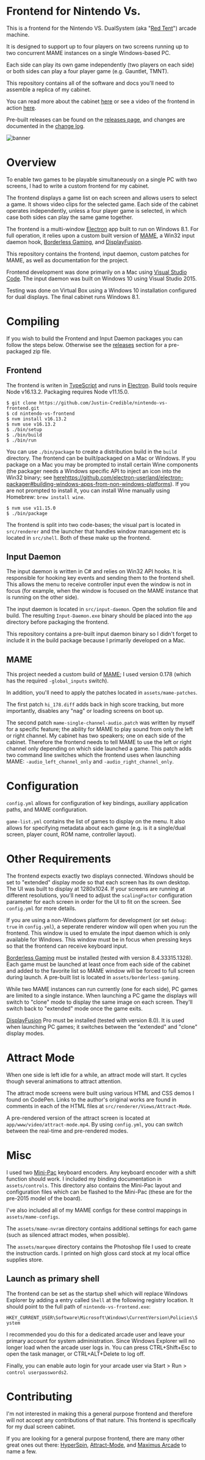 Frontend for Nintendo Vs.
=============================

This is a frontend for the Nintendo VS. DualSystem (aka "[Red Tent](http://www.johnsarcade.com/nintendo_vs_dualsystem_tent.php)") arcade machine.

It is designed to support up to four players on two screens running up to two concurrent MAME instances on a single Windows-based PC.

Each side can play its own game independently (two players on each side) or both sides can play a four player game (e.g. Gauntlet, TMNT).

This repository contains all of the software and docs you'll need to assemble a replica of my cabinet.

You can read more about the cabinet [here](http://justin-credible.net/2016/10/21/nintendo-vs/)  or see a video of the frontend in action [here](https://www.youtube.com/watch?v=q1Z3KqxMIOY).

Pre-built releases can be found on the [releases page](https://github.com/Justin-Credible/nintendo-vs-frontend/releases), and changes are documented in the [change log](CHANGELOG.md).

![banner](assets/photos/banner.jpg)

# Overview

To enable two games to be playable simultaneously on a single PC with two screens, I had to write a custom frontend for my cabinet.

The frontend displays a game list on each screen and allows users to select a game. It shows video clips for the selected game. Each side of the cabinet operates independently, unless a four player game is selected, in which case both sides can play the same game together.

The frontend is a multi-window [Electron](https://github.com/electron/electron) app built to run on Windows 8.1. For full operation, it relies upon a custom built version of [MAME](https://github.com/mamedev/mame), a Win32 input daemon hook, [Borderless Gaming](https://github.com/Codeusa/Borderless-Gaming), and [DisplayFusion](https://www.displayfusion.com/).

This repository contains the frontend, input daemon, custom patches for MAME, as well as documentation for the project.

Frontend development was done primarily on a Mac using [Visual Studio Code](https://code.visualstudio.com). The input daemon was built on Windows 10 using Visual Studio 2015.

Testing was done on Virtual Box using a Windows 10 installation configured for dual displays. The final cabinet runs Windows 8.1.

# Compiling

If you wish to build the Frontend and Input Daemon packages you can follow the steps below. Otherwise see the [releases](https://github.com/Justin-Credible/nintendo-vs-frontend/releases) section for a pre-packaged zip file.

## Frontend

The frontend is writen in [TypeScript](https://www.typescriptlang.org/) and runs in [Electron](https://github.com/electron/electron). Build tools require Node v16.13.2. Packaging requires Node v11.15.0.

```
$ git clone https://github.com/Justin-Credible/nintendo-vs-frontend.git
$ cd nintendo-vs-frontend
$ nvm install v16.13.2
$ nvm use v16.13.2
$ ./bin/setup
$ ./bin/build
$ ./bin/run
```

You can use `./bin/package` to create a distribution build in the `build` directory. The frontend can be built/packaged on a Mac or Windows. If you package on a Mac you may be prompted to install certain Wine components (the packager needs a Windows specific API to inject an icon into the Win32 binary; see [here]()https://github.com/electron-userland/electron-packager#building-windows-apps-from-non-windows-platforms). If you are not prompted to install it, you can install Wine manually using Homebrew: `brew install wine`.

```
$ nvm use v11.15.0
$ ./bin/package
```

The frontend is split into two code-bases; the visual part is located in `src/renderer` and the launcher that handles window management etc is located in `src/shell`. Both of these make up the frontend.

## Input Daemon

The input daemon is written in C# and relies on Win32 API hooks. It is responsible for hooking key events and sending them to the frontend shell. This allows the menu to receive controller input even the window is not in focus (for example, when the window is focused on the MAME instance that is running on the other side).

The input daemon is located in `src/input-daemon`. Open the solution file and build. The resulting `Input-Daemon.exe` binary should be placed into the `app` directory before packaging the frontend.

This repository contains a pre-built input daemon binary so I didn't forget to include it in the build package because I primarily developed on a Mac.

## MAME

This project needed a custom build of [MAME](https://github.com/mamedev/mame); I used version 0.178 (which has the required `-global_inputs` switch).

In addition, you'll need to apply the patches located in `assets/mame-patches`.

The first patch `hi_178.diff` adds back in high score tracking, but more importantly, disables any "nag" or loading screens on boot up.

The second patch `mame-single-channel-audio.patch` was written by myself for a specific feature; the ability for MAME to play sound from only the left or right channel. My cabinet has two speakers; one on each side of the cabinet. Therefore the frontend needs to tell MAME to use the left or right channel only depending on which side launched a game. This patch adds two command line switches which the frontend uses when launching MAME: `-audio_left_channel_only` and `-audio_right_channel_only`.

# Configuration

`config.yml` allows for configuration of key bindings, auxiliary application paths, and MAME configuration.

`game-list.yml` contains the list of games to display on the menu. It also allows for specifying metadata about each game (e.g. is it a single/dual screen, player count, ROM name, controller layout).

# Other Requirements

The frontend expects exactly two displays connected. Windows should be set to "extended" display mode so that each screen has its own desktop. The UI was built to display at 1280x1024. If your screens are running at different resolutions, you'll need to adjust the `scalingFactor` configuration parameter for each screen in order for the UI to fit on the screen. See `config.yml` for more details.

If you are using a non-Windows platform for development (or set `debug: true` in `config.yml`), a seperate renderer window will open when you run the frontend. This window is used to emulate the input daemon which is only available for Windows. This window must be in focus when pressing keys so that the frontend can receive keyboard input.

[Borderless Gaming](https://github.com/Codeusa/Borderless-Gaming) must be installed (tested with version 8.4.33315.1328). Each game must be launched at least once from each side of the cabinet and added to the favorite list so MAME window will be forced to full screen during launch. A pre-built list is located in `assets/borderless-gaming`.

While two MAME instances can run currently (one for each side), PC games are limited to a single instance. When launching a PC game the displays will switch to "clone" mode to display the same image on each screen. They'll switch back to "extended" mode once the game exits.

[DisplayFusion](https://www.displayfusion.com/) Pro must be installed (tested with version 8.0). It is used when launching PC games; it switches between the "extended" and "clone" display modes.

# Attract Mode

When one side is left idle for a while, an attract mode will start. It cycles though several animations to attract attention.

The attract mode screens were built using various HTML and CSS demos I found on CodePen. Links to the author's original works are found in comments in each of the HTML files at `src/renderer/Views/Attract-Mode`.

A pre-rendered version of the attract screen is located at `app/www/video/attract-mode.mp4`. By using `config.yml`, you can switch between the real-time and pre-rendered modes.

# Misc

I used two [Mini-Pac](https://www.ultimarc.com/minipac.html) keyboard encoders. Any keyboard encoder with a shift function should work. I included my binding documentation in `assets/controls`. This directory also contains the Mini-Pac layout and configuration files which can be flashed to the Mini-Pac (these are for the pre-2015 model of the board).

I've also included all of my MAME configs for these control mappings in `assets/mame-configs`.

The `assets/mame-nvram` directory contains additional settings for each game (such as silenced attract modes, when possible).

The `assets/marquee` directory contains the Photoshop file I used to create the instruction cards. I printed on high gloss card stock at my local office supplies store.

## Launch as primary shell

The frontend can be set as the startup shell which will replace Windows Explorer by adding a entry called `Shell` at the following registry location. It should point to the full path of `nintendo-vs-frontend.exe`:

`HKEY_CURRENT_USER\Software\Microsoft\Windows\CurrentVersion\Policies\System`

I recommended you do this for a dedicated arcade user and leave your primary account for system administration. Since Windows Explorer will no longer load when the arcade user logs in. You can press CTRL+Shift+Esc to open the task manager, or CTRL+ALT+Delete to log off.

Finally, you can enable auto login for your arcade user via Start > Run > `control userpasswords2`.

# Contributing

I'm not interested in making this a general purpose frontend and therefore will not accept any contributions of that nature. This frontend is specifically for my dual screen cabinet.

If you are looking for a general purpose frontend, there are many other great ones out there: [HyperSpin](http://www.hyperspin-fe.com/), [Attract-Mode](http://attractmode.org/), and [Maximus Arcade](http://www.maximus-arcade.com/) to name a few.


